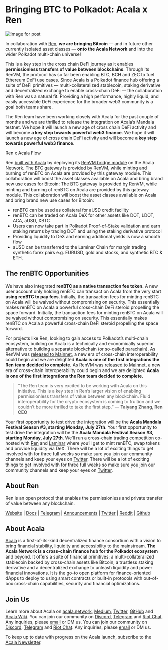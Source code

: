 # Bringing BTC to Polkadot: Acala x Ren

![Image for post](https://miro.medium.com/max/3200/0*t3D78kECFlwX7T1L)

In collaboration with [Ren](https://renproject.io/), **we are bringing Bitcoin** — and in future other currently isolated asset classes — **onto the Acala Network** and into the wider Polkadot multi-chain universe!

This is a key step in the cross chain DeFi journey as it enables **permissionless transfers of value between blockchains**. Through its RenVM, the protocol has so far been enabling BTC, BCH and ZEC to fuel Ethereum DeFi use cases. Since Acala is a Polkadot finance hub offering a suite of DeFi primitives — multi-collateralized stablecoin, staking derivative and decentralized exchange to enable cross-chain DeFi — the collaboration with Ren was a natural fit. Providing a high performance, highly liquid, and easily accessible DeFi experience for the broader web3 community is a goal both teams share.

The Ren team have been working closely with Acala for the past couple of months and we are thrilled to release the integration on Acala’s Mandala testnet. We hope it will launch a new age of cross chain DeFi activity and will become **a key step towards powerful web3 finance**. We hope it will launch a new age of cross chain DeFi activity and will become **a key step towards powerful web3 finance**.

Ren x Acala Flow

Ren [built with Acala](https://github.com/AcalaNetwork/Acala/wiki/U.-Build-with-Acala) by deploying its [RenVM bridge module](https://github.com/AcalaNetwork/Acala/tree/master/ecosystem-modules/ren/renvm-bridge) on the Acala Network. The BTC gateway is provided by RenVM, while minting and burning of renBTC on Acala are provided by this gateway module. This collaboration will boost the asset classes available on Acala and bring brand new use cases for Bitcoin: The BTC gateway is provided by RenVM, while minting and burning of renBTC on Acala are provided by this gateway module. This collaboration will boost the asset classes available on Acala and bring brand new use cases for Bitcoin:

- renBTC can be used as collateral for aUSD credit facility
- renBTC can be traded on Acala DeX for other assets like DOT, LDOT, ACA, aUSD, XBTC
- Users can now take part in Polkadot Proof-of-Stake validation and earn staking returns by trading DOT and using the staking derivative protocol
- Providing liquidity to DeX and earning additional yields is now a smooth flow
- aUSD can be transferred to the Laminar Chain for margin trading synthetic forex pairs e.g. EURUSD, gold and stocks, and synthetic BTC & ETH.

## **The renBTC Opportunities**

We have also integrated **renBTC as a native transaction fee token.** A new user account only holding renBTC can transact on Acala from the very start **using renBTC to pay fees**. Initially, the transaction fees for minting renBTC on Acala will be waived without compromising on security. This essentially makes renBTC on Acala a powerful cross-chain DeFi steroid propelling the space forward. Initially, the transaction fees for minting renBTC on Acala will be waived without compromising on security. This essentially makes renBTC on Acala a powerful cross-chain DeFi steroid propelling the space forward.

For projects like Ren, looking to gain access to Polkadot’s multi-chain ecosystem, building on Acala is a technically and economically superior alternative to building a separate blockchain (or so-called parachain). As RenVM was [released to Mainnet](https://medium.com/renproject/renvm-mainnet-release-98cac4c6fa8e), a new era of cross-chain interoperability could begin and we are delighted **Acala is one of the first integrations the Ren team decided to complete.** As RenVM was [released to Mainnet](https://medium.com/renproject/renvm-mainnet-release-98cac4c6fa8e), a new era of cross-chain interoperability could begin and we are delighted **Acala is one of the first integrations the Ren team decided to complete.**

> “The Ren team is very excited to be working with Acala on this initiative. This is a key step in Ren’s larger vision of enabling permissionless transfers of value between any blockchain. Fluid interoperability for the crypto ecosystem is coming to fruition and we couldn’t be more thrilled to take the first step.” — **Taiyang Zhang, Ren CEO**

Your first opportunity to test drive the integration will be the **Acala Mandala Festival Season #3, starting Monday, July 27th**. Your first opportunity to test drive the integration will be the **Acala Mandala Festival Season #3, starting Monday, July 27th**. We’ll run a cross-chain trading competition co-hosted with [Ren](https://renproject.io/) and [Laminar](http://laminar.one/) where you’ll get to mint renBTC, swap tokens and provide liquidity via DeX. There will be a lot of exciting things to get involved with for three full weeks so make sure you join our community channels and keep your eyes on [Twitter](https://twitter.com/AcalaNetwork). There will be a lot of exciting things to get involved with for three full weeks so make sure you join our community channels and keep your eyes on [Twitter](https://twitter.com/AcalaNetwork).

## **About Ren**

Ren is an open protocol that enables the permissionless and private transfer of value between any blockchain.

[Website](https://renproject.io/) | [Docs](https://docs.renproject.io/ren) | [Telegram](https://t.me/renproject) | [Announcements](https://t.me/renprojectann) | [Twitter](https://twitter.com/renprotocol) | [Reddit](https://www.reddit.com/r/renproject) | [Github](https://github.com/renproject)

## About Acala

[Acala](http://acala.network/) is a first-of-its-kind decentralized finance consortium with a vision to bring financial stability, liquidity and accessibility to the mainstream. **The Acala Network is a cross-chain finance hub for the Polkadot ecosystem** and beyond. It offers a suite of financial primitives: a multi-collateralized stablecoin backed by cross-chain assets like Bitcoin, a trustless staking derivative and a decentralized exchange to unleash liquidity and power financial innovations. It is the go-to open platform for finance-oriented dApps to deploy to using smart contracts or built-in protocols with out-of-box cross-chain capabilities, security and financial optimizations.

## Join Us

Learn more about Acala on [acala.network](https://acala.network/), [Medium](https://medium.com/acalanetwork), [Twitter](https://twitter.com/AcalaNetwork), [GitHub](https://github.com/AcalaNetwork/Acala) and [Acala Wiki](https://github.com/AcalaNetwork/Acala/wiki). You can join our community on [Discord](https://discord.gg/vdbFVCH), [Telegram](https://t.me/acalaofficial) and [Riot Chat](https://riot.im/app/#/room/#acala:matrix.org). Any inquiries, please [email](http://hello@acala.network/) or DM us. You can join our community on [Discord](https://discord.gg/vdbFVCH), [Telegram](https://t.me/acalaofficial) and [Riot Chat](https://riot.im/app/#/room/#acala:matrix.org). Any inquiries, please [email](http://hello@acala.network/) or DM us.

To keep up to date with progress on the Acala launch, subscribe to the [Acala Newsletter](https://share.hsforms.com/1X9RxkXk-R62I0VNbATaDXw4h8qc).
